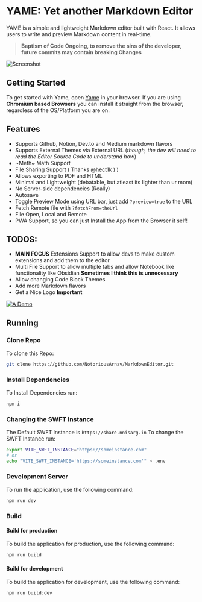 # YAME: Yet another Markdown Editor
YAME is a simple and lightweight Markdown editor built with React. It allows users to write and preview Markdown content in real-time.

> **Baptism of Code Ongoing, to remove the sins of the developer, future commits may contain breaking Changes**

![Screenshot](public/screenshot-1.png)

## Getting Started
To get started with Yame, open [Yame](https://notoriousarnav.github.io/MarkdownEditor/) in your browser. If you are using **Chromium based Browsers** you can install it straight from the browser, regardless of the OS/Platform you are on. 

## Features
- Supports Github, Notion, Dev.to and Medium markdown flavors
- Supports External Themes via External URL (*though, the dev will need to read the Editor Source Code to understand how*)
- ~Meth~ Math Support
- File Sharing Support ( Thanks [@hect1k](https://github.com/hect1k) ) )
- Allows exporting to PDF and HTML
- Minimal and Lightweight (debatable, but atleast its lighter than ur mom)
- No Server-side dependencies (Really)
- Autosave
- Toggle Preview Mode using URL bar, just add `?preview=true` to the URL
- Fetch Remote file with `?fetchFrom=theUrl`
- File Open, Local and Remote
- PWA Support, so you can just Install the App from the Browser it self!

## TODOS:
- **MAIN FOCUS** Extensions Support to allow devs to make custom extensions and add them to the editor
- Multi File Support to allow multiple tabs and allow Notebook like functionality like Obsidian **Sometimes I think this is unnecessary**
- Allow changing Code Block Themes
- Add more Markdown flavors
- Get a Nice Logo **Important**

[![A Demo](https://i.ytimg.com/vi/ufgCsc758yw/hqdefault.jpg "Markdown Editor")](https://www.youtube.com/watch?v=ufgCsc758yw)

## Running
### Clone Repo
To clone this Repo:
```bash
git clone https://github.com/NotoriousArnav/MarkdownEditor.git
```
### Install Dependencies
To Install Dependencies run:
```bash
npm i
```

### Changing the SWFT Instance
The Default SWFT Instance is `https://share.nnisarg.in`
To change the SWFT Instance run:
```bash
export VITE_SWFT_INSTANCE="https://someinstance.com"
# or
echo "VITE_SWFT_INSTANCE='https://someinstance.com'" > .env
```

### Development Server
To run the application, use the following command:
```bash
npm run dev
```
### Build
#### Build for production
To build the application for production, use the following command:
```bash
npm run build
```
#### Build for development
To build the application for development, use the following command:
```bash
npm run build:dev
```
